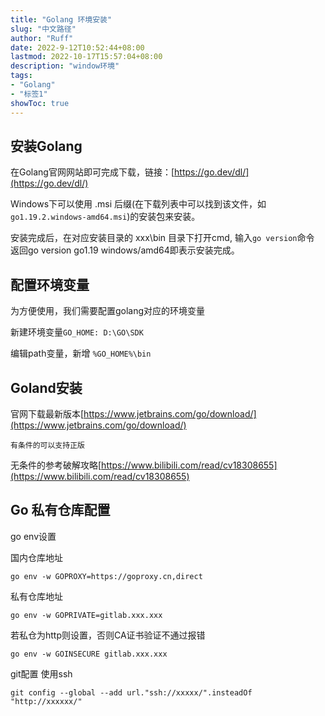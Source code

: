 ```yaml
---
title: "Golang 环境安装"
slug: "中文路径"
author: "Ruff"
date: 2022-9-12T10:52:44+08:00
lastmod: 2022-10-17T15:57:04+08:00
description: "window环境"
tags:
- "Golang"
- "标签1"
showToc: true
---
```


## 安装Golang

在Golang官网网站即可完成下载，链接：[https://go.dev/dl/](https://go.dev/dl/)

Windows下可以使用 .msi 后缀(在下载列表中可以找到该文件，如`go1.19.2.windows-amd64.msi`)的安装包来安装。

安装完成后，在对应安装目录的 xxx\bin 目录下打开cmd, 输入`go version`命令<br/>返回go version go1.19 windows/amd64即表示安装完成。

## 配置环境变量

为方便使用，我们需要配置golang对应的环境变量

新建环境变量`GO_HOME: D:\GO\SDK`

编辑path变量，新增 `%GO_HOME%\bin`

## Goland安装

官网下载最新版本[https://www.jetbrains.com/go/download/](https://www.jetbrains.com/go/download/)

`有条件的可以支持正版`

无条件的参考破解攻略[https://www.bilibili.com/read/cv18308655](https://www.bilibili.com/read/cv18308655)

## Go 私有仓库配置

go env设置

国内仓库地址
```
go env -w GOPROXY=https://goproxy.cn,direct
```  
私有仓库地址
```
go env -w GOPRIVATE=gitlab.xxx.xxx
```  
若私仓为http则设置，否则CA证书验证不通过报错
```
go env -w GOINSECURE gitlab.xxx.xxx
```

git配置 使用ssh
```
git config --global --add url."ssh://xxxxx/".insteadOf "http://xxxxxx/"
```
